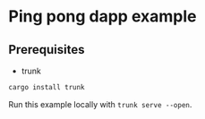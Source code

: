 # Ping pong dapp example

## Prerequisites
- trunk

```bash
cargo install trunk
```
Run this example locally with `trunk serve --open`.